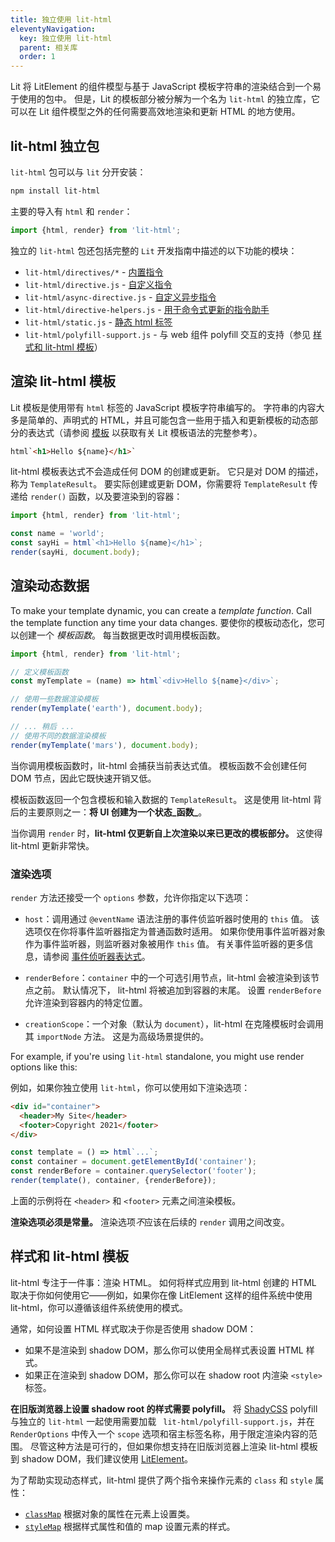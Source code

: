 ```yaml
---
title: 独立使用 lit-html
eleventyNavigation:
  key: 独立使用 lit-html
  parent: 相关库
  order: 1
---
```


Lit 将 LitElement 的组件模型与基于 JavaScript 模板字符串的渲染结合到一个易于使用的包中。 但是，Lit 的模板部分被分解为一个名为 `lit-html` 的独立库，它可以在 Lit 组件模型之外的任何需要高效地渲染和更新 HTML 的地方使用。

## lit-html 独立包

`lit-html` 包可以与 `lit` 分开安装：

```sh
npm install lit-html
```

主要的导入有 `html` 和 `render`：

```js
import {html, render} from 'lit-html';
```

独立的 `lit-html` 包还包括完整的 `Lit` 开发指南中描述的以下功能的模块：

* `lit-html/directives/*` - [内置指令]({{baseurl}}/docs/templates/directives/)
* `lit-html/directive.js` - [自定义指令]({{baseurl}}/docs/templates/custom-directives/)
* `lit-html/async-directive.js` - [自定义异步指令]({{baseurl}}/docs/templates/custom-directives/#async-directives)
* `lit-html/directive-helpers.js` - [用于命令式更新的指令助手]({{baseurl}}/docs/templates/custom-directives/#imperative-dom-access:-update())
* `lit-html/static.js` - [静态 html 标签]({{baseurl}}/docs/templates/expressions/#static-expressions)
* `lit-html/polyfill-support.js` - 与 web 组件 polyfill 交互的支持（参见 [样式和 lit-html 模板](#styles-and-lit-html-templates)）

## 渲染 lit-html 模板

Lit 模板是使用带有 `html` 标签的 JavaScript 模板字符串编写的。 字符串的内容大多是简单的、声明式的 HTML，并且可能包含一些用于插入和更新模板的动态部分的表达式（请参阅 [模板]({{baseurl}}/docs/templates/overview/) 以获取有关 Lit 模板语法的完整参考）。

```html
html`<h1>Hello ${name}</h1>`
```

lit-html 模板表达式不会造成任何 DOM 的创建或更新。 它只是对 DOM 的描述，称为 `TemplateResult`。 要实际创建或更新 DOM，你需要将 `TemplateResult` 传递给 `render()` 函数，以及要渲染到的容器：

```js
import {html, render} from 'lit-html';

const name = 'world';
const sayHi = html`<h1>Hello ${name}</h1>`;
render(sayHi, document.body);
```

## 渲染动态数据

To make your template dynamic, you can create a _template function_. Call the template function any time your data changes.
要使你的模板动态化，您可以创建一个 _模板函数_。 每当数据更改时调用模板函数。

```js
import {html, render} from 'lit-html';

// 定义模板函数
const myTemplate = (name) => html`<div>Hello ${name}</div>`;

// 使用一些数据渲染模板
render(myTemplate('earth'), document.body);

// ... 稍后 ...
// 使用不同的数据渲染模板
render(myTemplate('mars'), document.body);
```

当你调用模板函数时，lit-html 会捕获当前表达式值。 模板函数不会创建任何 DOM 节点，因此它既快速开销又低。

模板函数返回一个包含模板和输入数据的 `TemplateResult`。 这是使用 lit-html 背后的主要原则之一：**将 UI 创建为一个状态_函数_**。

当你调用 `render` 时，**lit-html 仅更新自上次渲染以来已更改的模板部分。** 这使得 lit-html 更新非常快。

### 渲染选项

`render` 方法还接受一个 `options` 参数，允许你指定以下选项：

* `host`：调用通过 `@eventName` 语法注册的事件侦监听器时使用的 `this` 值。 该选项仅在你将事件监听器指定为普通函数时适用。 如果你使用事件监听器对象作为事件监听器，则监听器对象被用作 `this` 值。 有关事件监听器的更多信息，请参阅 [事件侦听器表达式]({{baseurl}}/docs/templates/expressions/#event-listener-expressions)。

* `renderBefore`：`container` 中的一个可选引用节点，lit-html 会被渲染到该节点之前。 默认情况下， lit-html 将被追加到容器的末尾。 设置 `renderBefore` 允许渲染到容器内的特定位置。

* `creationScope`：一个对象（默认为 `document`），lit-html 在克隆模板时会调用其 `importNode` 方法。 这是为高级场景提供的。

For example, if you're using `lit-html` standalone, you might use render options like this:

例如，如果你独立使用 `lit-html`，你可以使用如下渲染选项：

```html
<div id="container">
  <header>My Site</header>
  <footer>Copyright 2021</footer>
</div>
```

```ts
const template = () => html`...`;
const container = document.getElementById('container');
const renderBefore = container.querySelector('footer');
render(template(), container, {renderBefore});
```

上面的示例将在 `<header>` 和 `<footer>` 元素之间渲染模板。

<div class="alert alert-info">

**渲染选项必须是常量。** 渲染选项*不*应该在后续的 `render` 调用之间改变。

</div>

## 样式和 lit-html 模板

lit-html 专注于一件事：渲染 HTML。 如何将样式应用到 lit-html 创建的 HTML 取决于你如何使用它——例如，如果你在像 LitElement 这样的组件系统中使用 lit-html，你可以遵循该组件系统使用的模式。

通常，如何设置 HTML 样式取决于你是否使用 shadow DOM：

* 如果不是渲染到 shadow DOM，那么你可以使用全局样式表设置 HTML 样式。
* 如果正在渲染到 shadow DOM，那么你可以在 shadow root 内渲染 `<style>` 标签。

<div class="alert alert-info">

**在旧版浏览器上设置 shadow root 的样式需要 polyfill。** 将 [ShadyCSS](https://github.com/webcomponents/polyfills/tree/master/packages/shadycss) polyfill 与独立的 `lit-html` 一起使用需要加载 ` lit-html/polyfill-support.js`，并在 `RenderOptions` 中传入一个 `scope` 选项和宿主标签名称，用于限定渲染内容的范围。 尽管这种方法是可行的，但如果你想支持在旧版浏览器上渲染 lit-html 模板到 shadow DOM，我们建议使用 [LitElement]({{baseurl}}/docs/components/overview/)。

</div>

为了帮助实现动态样式，lit-html 提供了两个指令来操作元素的 `class` 和 `style` 属性：

* [`classMap`]({{baseurl}}/docs/templates/directives/#classmap) 根据对象的属性在元素上设置类。
* [`styleMap`]({{baseurl}}/docs/templates/directives/#stylemap) 根据样式属性和值的 map 设置元素的样式。